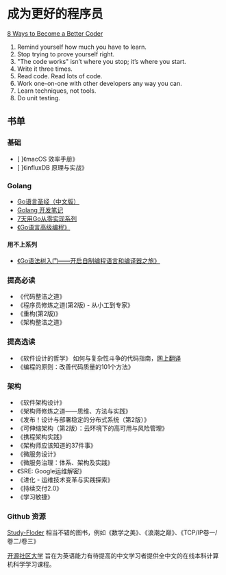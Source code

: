 # 成为更好的程序员

[8 Ways to Become a Better Coder](https://blog.newrelic.com/engineering/8-ways-become-a-better-coder/)

1. Remind yourself how much you have to learn.
2. Stop trying to prove yourself right.
3. "The code works" isn’t where you stop; it’s where you start.
4. Write it three times.
5. Read code. Read lots of code.
6. Work one-on-one with other developers any way you can.
7. Learn techniques, not tools.
8. Do unit testing.

## 书单

### 基础

* [ ]《macOS 效率手册》
* [ ]《influxDB 原理与实战》

### Golang

* [Go语言圣经（中文版）](https://books.studygolang.com/gopl-zh/)
* [Golang 开发笔记](https://github.com/guyan0319/golang_development_notes/blob/master/zh/preface.md)
* [7天用Go从零实现系列](https://github.com/geektutu/7days-golang)
* [《Go语言高级编程》](https://github.com/chai2010/advanced-go-programming-book)

#### 用不上系列

* [《Go语法树入门——开启自制编程语言和编译器之旅》](https://github.com/chai2010/go-ast-book)

### 提高必读

* 《代码整洁之道》
* 《程序员修炼之道(第2版) - 从小工到专家》
* 《重构(第2版)》
* 《架构整洁之道》

### 提高选读

* 《软件设计的哲学》 如何与复杂性斗争的代码指南，[网上翻译](http://gdut_yy.gitee.io/doc-aposd/)
* 《编程的原则：改善代码质量的101个方法》

### 架构

* 《软件架构设计》
* 《架构师修炼之道——思维、方法与实践》
* 《发布！设计与部署稳定的分布式系统（第2版）》
* 《可伸缩架构（第2版）：云环境下的高可用与风险管理》
* 《携程架构实践》
* 《架构师应该知道的37件事》
* 《微服务设计》
* 《微服务治理：体系、架构及实践》
* 《SRE: Google运维解密》
* 《进化 - 运维技术变革与实践探索》
* 《持续交付2.0》
* 《学习敏捷》

### Github 资源

[Study-Floder](https://github.com/gdut-yy/Study-Floder) 相当不错的图书，例如《数学之美》、《浪潮之巅》、《TCP/IP卷一/卷二/卷三》

[开源社区大学](https://github.com/ossu/computer-science-cn) 旨在为英语能力有待提高的中文学习者提供全中文的在线本科计算机科学学习课程。


